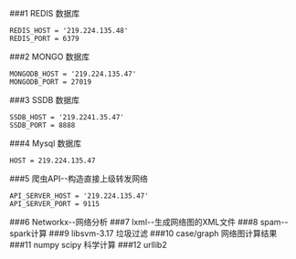###1 REDIS 数据库
```
REDIS_HOST = '219.224.135.48'
REDIS_PORT = 6379
```
###2 MONGO 数据库
```
MONGODB_HOST = '219.224.135.47'
MONGODB_PORT = 27019
```
###3 SSDB 数据库
```
SSDB_HOST = '219.2241.35.47'
SSDB_PORT = 8888
```
###4 Mysql 数据库
```
HOST = 219.224.135.47
```
###5 爬虫API--构造直接上级转发网络
```
API_SERVER_HOST = '219.224.135.47'
API_SERVER_PORT = 9115
```
###6 Networkx--网络分析
###7 lxml--生成网络图的XML文件
###8 spam--spark计算
###9 libsvm-3.17 垃圾过滤
###10 case/graph 网络图计算结果
###11 numpy scipy 科学计算
###12 urllib2
